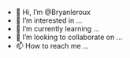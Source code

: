 - 👋 Hi, I’m @Bryanleroux
- 👀 I’m interested in ...
- 🌱 I’m currently learning ...
- 💞️ I’m looking to collaborate on ...
- 📫 How to reach me ...

<!---
Bryanleroux/Bryanleroux is a ✨ special ✨ repository because its `README.md` (this file) appears on your GitHub profile.
You can click the Preview link to take a look at your changes.
--->

